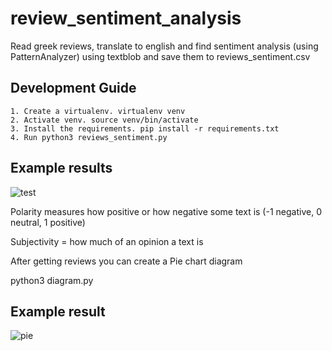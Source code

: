 # review_sentiment_analysis
Read greek reviews, translate to english and find sentiment analysis (using PatternAnalyzer) using textblob and save them to reviews_sentiment.csv


## Development Guide

    1. Create a virtualenv. virtualenv venv 
    2. Activate venv. source venv/bin/activate
    3. Install the requirements. pip install -r requirements.txt
    4. Run python3 reviews_sentiment.py
    
 
 ## Example results   
![test](https://user-images.githubusercontent.com/22845560/56279754-621e4500-6111-11e9-9e21-bd37fac58c5a.png)

Polarity measures how positive or how negative some text is (-1 negative, 0 neutral, 1 positive)

Subjectivity = how much of an opinion a text is 

After getting reviews you can create a Pie chart diagram 

python3 diagram.py

## Example result

![pie](https://user-images.githubusercontent.com/22845560/56292902-bdabfb00-6130-11e9-90ac-d3204e5f4a5e.png)
